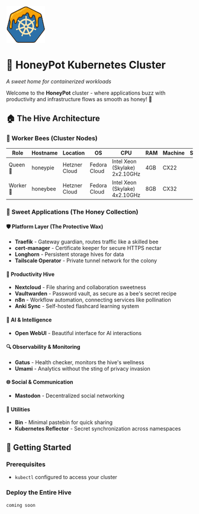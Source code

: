 <img src="https://raw.githubusercontent.com/saveside/k8s/refs/heads/main/assets/honey-k8s.png" height="100">

# 🍯 HoneyPot Kubernetes Cluster
*A sweet home for containerized workloads*

Welcome to the **HoneyPot** cluster - where applications buzz with productivity and infrastructure flows as smooth as honey! 🐝

## 🏠 The Hive Architecture

### 🐝 Worker Bees (Cluster Nodes)
| Role      | Hostname     | Location      | OS           | CPU  | RAM  | Machine | Status |
|-----------|--------------|---------------|--------------|------|------|---------|--------|
| Queen 👑  | honeypie     | Hetzner Cloud | Fedora Cloud | Intel Xeon (Skylake) 2x2.10GHz | 4GB  | CX22
| Worker 🐝 | honeybee     | Hetzner Cloud | Fedora Cloud | Intel Xeon (Skylake) 4x2.10GHz | 8GB  | CX32

### 🍯 Sweet Applications (The Honey Collection)

#### 🛡️ **Platform Layer** (The Protective Wax)
- **Traefik** - Gateway guardian, routes traffic like a skilled bee
- **cert-manager** - Certificate keeper for secure HTTPS nectar
- **Longhorn** - Persistent storage hives for data
- **Tailscale Operator** - Private tunnel network for the colony

#### 📱 **Productivity Hive**
- **Nextcloud** - File sharing and collaboration sweetness
- **Vaultwarden** - Password vault, as secure as a bee's secret recipe
- **n8n** - Workflow automation, connecting services like pollination
- **Anki Sync** - Self-hosted flashcard learning system

#### 🤖 **AI & Intelligence**
- **Open WebUI** - Beautiful interface for AI interactions

#### 🔍 **Observability & Monitoring**
- **Gatus** - Health checker, monitors the hive's wellness
- **Umami** - Analytics without the sting of privacy invasion

#### 🌐 **Social & Communication**
- **Mastodon** - Decentralized social networking

#### 🧰 **Utilities**
- **Bin** - Minimal pastebin for quick sharing
- **Kubernetes Reflector** - Secret synchronization across namespaces

## 🚀 Getting Started

### Prerequisites
- `kubectl` configured to access your cluster

### Deploy the Entire Hive
```bash
coming soon
